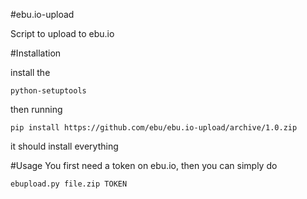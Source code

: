 #ebu.io-upload

Script to upload to ebu.io

#Installation

install the 

    python-setuptools 

then running 

    pip install https://github.com/ebu/ebu.io-upload/archive/1.0.zip

it should install everything 

#Usage
You first need a token on ebu.io, 
then you can simply do 

    ebupload.py file.zip TOKEN


